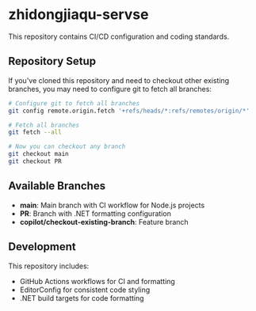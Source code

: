 # zhidongjiaqu-servse

This repository contains CI/CD configuration and coding standards.

## Repository Setup

If you've cloned this repository and need to checkout other existing branches, you may need to configure git to fetch all branches:

```bash
# Configure git to fetch all branches
git config remote.origin.fetch '+refs/heads/*:refs/remotes/origin/*'

# Fetch all branches
git fetch --all

# Now you can checkout any branch
git checkout main
git checkout PR
```

## Available Branches

- **main**: Main branch with CI workflow for Node.js projects
- **PR**: Branch with .NET formatting configuration
- **copilot/checkout-existing-branch**: Feature branch

## Development

This repository includes:
- GitHub Actions workflows for CI and formatting
- EditorConfig for consistent code styling
- .NET build targets for code formatting
